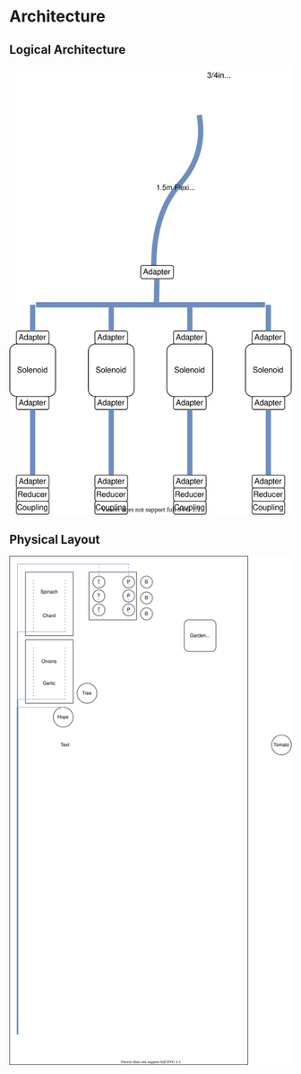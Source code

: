 # Architecture

## Logical Architecture
![Logical Architecture](https://github.com/HarryTurner93/robotic_garden/blob/master/logical_architecture.svg)

## Physical Layout
![Physical Layour](https://github.com/HarryTurner93/robotic_garden/blob/master/physical_layout.svg)
